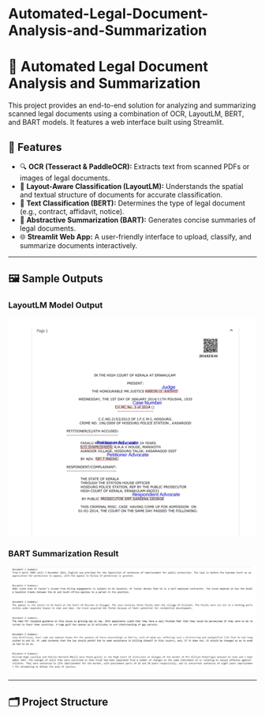# Automated-Legal-Document-Analysis-and-Summarization
# 📑 Automated Legal Document Analysis and Summarization

This project provides an end-to-end solution for analyzing and summarizing scanned legal documents using a combination of OCR, LayoutLM, BERT, and BART models. It features a web interface built using Streamlit.

## 🚀 Features

- 🔍 **OCR (Tesseract & PaddleOCR):** Extracts text from scanned PDFs or images of legal documents.
- 📐 **Layout-Aware Classification (LayoutLM):** Understands the spatial and textual structure of documents for accurate classification.
- 🧠 **Text Classification (BERT):** Determines the type of legal document (e.g., contract, affidavit, notice).
- 📝 **Abstractive Summarization (BART):** Generates concise summaries of legal documents.
- 🌐 **Streamlit Web App:** A user-friendly interface to upload, classify, and summarize documents interactively.

---

## 🖼️ Sample Outputs

### LayoutLM Model Output
![LayoutLM Sample 2](layoutlm1.PNG)

### BART Summarization Result
![Summary BART](summarybart.PNG)

---

## 🗂️ Project Structure

